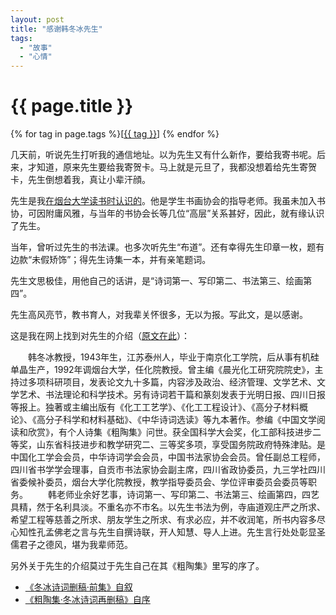 ```yaml
---
layout: post
title: "感谢韩冬冰先生"
tags:
  - "故事"
  - "心情"
---
```


# {{ page.title }}

<div class="tags">
{% for tag in page.tags %}[<a class="tag" href="/tags.html#{{ tag }}">{{ tag }}</a>] {% endfor %}
</div>



几天前，听说先生打听我的通信地址。以为先生又有什么新作，要给我寄书呢。后来，才知道，原来先生要给我寄贺卡。马上就是元旦了，我都没想着给先生寄贺卡，先生倒想着我，真让小辈汗顔。

先生是我[在烟台大学读书时认识的](/past/2010/1/5/wo-yu-shu-hua-xie-hui-de-bu-jie-zhi-yuan/)。他是学生书画协会的指导老师。我虽未加入书协，可因附庸风雅，与当年的书协会长等几位“高层”关系甚好，因此，就有缘认识了先生。

当年，曾听过先生的书法课。也多次听先生“布道”。还有幸得先生印章一枚，题有边款“未假矫饰”；得先生诗集一本，并有亲笔题词。

先生文思极佳，用他自己的话讲，是“诗词第一、写印第二、书法第三、绘画第四”。

先生高风亮节，教书育人，对我辈关怀很多，无以为报。写此文，是以感谢。

这是我在网上找到对先生的介绍（[原文在此](http://www.ehualang.com/author/1569.html)）：

　　韩冬冰教授，1943年生，江苏泰州人，毕业于南京化工学院，后从事有机硅单晶生产，1992年调烟台大学，任化院教授。曾主编《晨光化工研究院院史》，主持过多项科研项目，发表论文九十多篇，内容涉及政治、经济管理、文学艺术、文学艺术、书法理论和科学技术。另有诗词若干篇和篆刻发表于光明日报、四川日报等报上。独著或主编出版有《化工工艺学》、《化工工程设计》、《高分子材料概论》、《高分子科学和材料基础》、《中华诗词选读》等九本著作。参编《中国文学阅读和欣赏》，有个人诗集《粗陶集》问世。获全国科学大会奖，化工部科技进步二等奖，山东省科技进步和教学研究二、三等奖多项，享受国务院政府特殊津贴。是中国化工学会会员，中华诗词学会会员，中国书法家协会会员。曾任副总工程师，四川省书学学会理事，自贡市书法家协会副主席，四川省政协委员，九三学社四川省委候补委员，烟台大学化院教授，教学指导委员会、学位评审委员会委员等职务。
　　韩老师业余好艺事，诗词第一、写印第二、书法第三、绘画第四，四艺具精，然于名利具淡。不重名亦不市名。以先生书法为例，寺庙道观庄严之所求、希望工程等慈善之所求、朋友学生之所求、有求必应，并不收润笔，所书内容多尽心知性孔孟佛老之言与先生自撰诗联，开人知慧、导人上进。先生言行处处彰显圣儒君子之德风，堪为我辈师范。

另外关于先生的介绍莫过于先生自己在其《粗陶集》里写的序了。

* [《冬冰诗词删稿·前集》自叙](/past/2010/1/5/dong-bing-shi-ci-shan-gao-qian-ji-zi-xu-zhuan/)
* [《粗陶集·冬冰诗词再删稿》自序](/past/2010/1/5/cu-tao-ji-dong-bing-shi-ci-zai-shan-gao-zi-xu-zhuan/)
